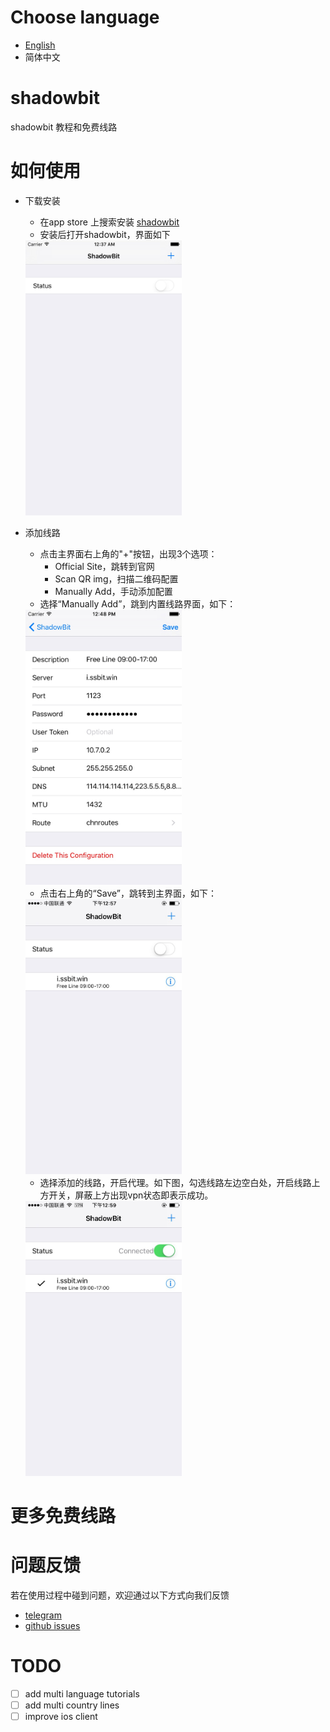 # Choose language
- [English](./en/README.md "English tutorials")
- 简体中文

# shadowbit
shadowbit 教程和免费线路

# 如何使用
- 下载安装
  - 在app store 上搜索安装 [shadowbit](https://itunes.apple.com/us/app/shadowbit/id1236116150?l=zh&ls=1&mt=8)
  - 安装后打开shadowbit，界面如下
  <img src="./img/shadowbit_ios_start.png" height="440" width="250" />
- 添加线路
  - 点击主界面右上角的"+"按钮，出现3个选项：
    - Official Site，跳转到官网
    - Scan QR img，扫描二维码配置
    - Manually Add，手动添加配置
  - 选择“Manually Add”，跳到内置线路界面，如下：
  <img src="./img/shadowbit_ios_default_line.png" height="440" width="250" />

  - 点击右上角的“Save”，跳转到主界面，如下：
  <img src="./img/shadowbit-main-ui.jpg" height="440" width="250" />

  - 选择添加的线路，开启代理。如下图，勾选线路左边空白处，开启线路上方开关，屏蔽上方出现vpn状态即表示成功。
  <img src="./img/shadowbit-main-ui-start.jpg" height="440" width="250" />

# 更多免费线路

# 问题反馈
若在使用过程中碰到问题，欢迎通过以下方式向我们反馈
- [telegram](https://t.me/joinchat/Git7-Q-mO98cqCAz406eSg)
- [github issues](https://github.com/itrump/shadowbit/issues)

# TODO
- [ ] add multi language tutorials
- [ ] add multi country lines
- [ ] improve ios client
